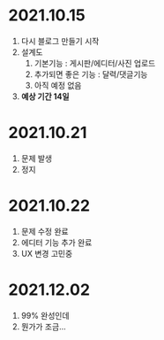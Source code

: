 # 2021.10.15
   1. 다시 블로그 만들기 시작
   2. 설계도
      1. 기본기능 : 게시판/에디터/사진 업로드
      2. 추가되면 좋은 기능 : 달력/댓글기능
      3. 아직 예정 없음
   3. **예상 기간 14일**
       
# 2021.10.21
   1. 문제 발생
   2. 정지

# 2021.10.22
   1. 문제 수정 완료
   2. 에디터 기능 추가 완료
   3. UX 변경 고민중
   
# 2021.12.02
   1. 99% 완성인데
   2. 뭔가가 조금...
